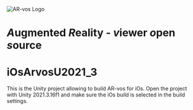 ![AR-vos Logo](/Assets/Images/arvos_logo_rgb-weiss128.png)
# *A*ugmented *R*eality - *v*iewer *o*pen *s*ource

# iOsArvosU2021_3
This is the Unity project allowing to build AR-vos for iOs. Open the project with Unity 2021.3.16f1 and make sure the iOs build is selected in the build settings.
